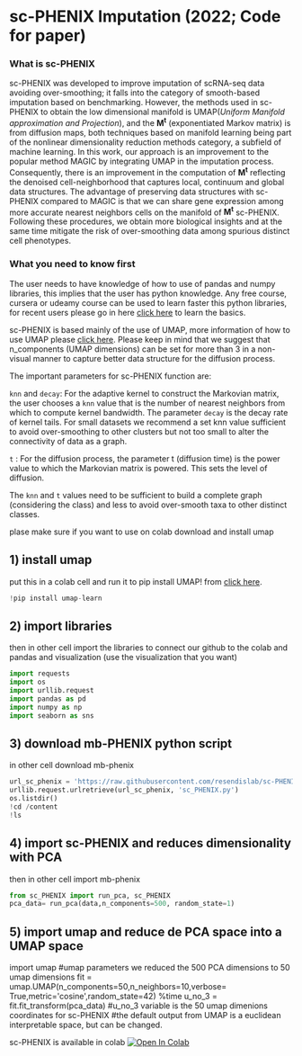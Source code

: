 # sc-PHENIX Imputation  (2022; Code for paper)


### What is sc-PHENIX

 sc-PHENIX was developed to improve imputation of scRNA-seq data avoiding over-smoothing; it falls into the category of smooth-based imputation based on benchmarking. However, the methods used in sc-PHENIX to obtain the low dimensional manifold is UMAP(*Uniform Manifold approximation and Projection*), and the **M<sup>t</sup>** (exponentiated Markov matrix) is from diffusion maps, both techniques based on manifold learning being part of the nonlinear dimensionality reduction methods category, a subfield of machine learning. In this work, our approach is an improvement to the popular method MAGIC by integrating UMAP in the imputation process. Consequently, there is an improvement in the computation of **M<sup>t</sup>** reflecting the denoised cell-neighborhood that captures local, continuum and global data structures. The advantage of  preserving data structures with sc-PHENIX compared to MAGIC is that we can share gene expression among more accurate nearest neighbors cells on the manifold of **M<sup>t</sup>** sc-PHENIX. Following these procedures, we obtain more biological insights and at the same time mitigate the risk of over-smoothing data among spurious distinct cell phenotypes.

### What you need to know first

The user needs to have knowledge of how to use of pandas and numpy libraries, this implies that the user has python knowledge. Any free course, cursera or udeamy course can be used to learn faster this python libraries, for recent users please go in here  [click here](https://www.udemy.com/share/101WaU3@3A6uj9QXHRFfZxf59mg8aLG7J1eXrfzT5RKo5SO1VRl9RxsqCEINIxSf67WH3GsG/) to learn the basics.

sc-PHENIX is based mainly of the use of UMAP, more information of how to use UMAP please [click here](https://umap-learn.readthedocs.io/en/latest/index.html). Please keep in mind that we suggest that n_components  (UMAP dimensions) can be set for more than 3 in a non-visual manner to capture better data structure for the diffusion process.  

The important parameters for sc-PHENIX function are:

`knn` and `decay`: For the adaptive kernel to construct the Markovian matrix, the user chooses a `knn` value that is the number of nearest neighbors from which to compute kernel bandwidth. The parameter `decay` is the decay rate of kernel tails. For small datasets we recommend a set knn value sufficient to avoid over-smoothing to other clusters but not too small to alter the connectivity of data as a graph.

`t` : For the diffusion process, the parameter t (diffusion time) is the power
value to which the Markovian matrix is powered. This sets the level of
diffusion.

The `knn` and `t` values need to be sufficient to build a complete graph (considering the class) and less to avoid over-smooth taxa to other distinct classes.


plase make sure if you want to use on colab download and install umap 


## 1) install umap
put this in a colab cell and run it to pip install UMAP! from [click here](https://umap-learn.readthedocs.io/en/latest/supervised.html). 
```python
!pip install umap-learn
```
## 2) import libraries
then in other cell import the libraries to connect our github to the colab and pandas and visualization (use the visualization that you want)
```python
import requests
import os
import urllib.request
import pandas as pd
import numpy as np
import seaborn as sns
```
## 3) download mb-PHENIX python script 

in other cell download mb-phenix
```python
url_sc_phenix = 'https://raw.githubusercontent.com/resendislab/sc-PHENIX/main/sc-PHENIX%20tutorial%20colab/sc_PHENIX.py'
urllib.request.urlretrieve(url_sc_phenix, 'sc_PHENIX.py')
os.listdir()
!cd /content
!ls
```
## 4) import sc-PHENIX and reduces dimensionality with PCA 
then in other cell import mb-phenix 
```python
from sc_PHENIX import run_pca, sc_PHENIX
pca_data= run_pca(data,n_components=500, random_state=1)
```

## 5) import umap and reduce de PCA space into a UMAP space

import umap
#umap parameters we reduced the 500 PCA dimensions to 50 umap dimensions
fit = umap.UMAP(n_components=50,n_neighbors=10,verbose= True,metric='cosine',random_state=42)
%time u_no_3 = fit.fit_transform(pca_data) #u_no_3 variable is the 50 umap dimenions coordinates for sc-PHENIX
#the default output from UMAP is a euclidean interpretable space, but can be changed.


sc-PHENIX is available in colab [![Open In Colab](https://colab.research.google.com/assets/colab-badge.svg)](https://colab.research.google.com/github/resendislab/sc-PHENIX/blob/main/sc-PHENIX%20tutorial%20colab/sc_PHENIX_try_me_example.ipynb)
